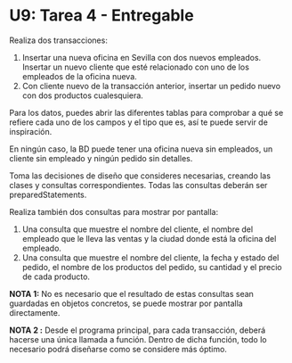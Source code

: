 # U9: Tarea 4 - Entregable

Realiza dos transacciones:

1. Insertar una nueva oficina en Sevilla con dos nuevos empleados. Insertar un nuevo cliente que esté relacionado con uno de los empleados de la oficina nueva.
2. Con cliente nuevo de la transacción anterior, insertar un pedido nuevo con dos productos cualesquiera.

Para los datos, puedes abrir las diferentes tablas para comprobar a qué se refiere cada uno de los campos y el tipo que es, así te puede servir de inspiración.

En ningún caso, la BD puede tener una oficina nueva sin empleados, un cliente sin empleado y ningún pedido sin detalles.

Toma las decisiones de diseño que consideres necesarias, creando las clases y consultas correspondientes. Todas las consultas deberán ser preparedStatements.

Realiza también dos consultas para mostrar por pantalla:

1. Una consulta que muestre el nombre del cliente, el nombre del empleado que le lleva las ventas y la ciudad donde está la oficina del empleado.
2. Una consulta que muestre el nombre del cliente, la fecha y estado del pedido, el nombre de los productos del pedido, su cantidad y el precio de cada producto.

**NOTA 1:** No es necesario que el resultado de estas consultas sean guardadas en objetos concretos, se puede mostrar por pantalla directamente.

**NOTA 2 :** Desde el programa principal, para cada transacción, deberá hacerse una única llamada a función. Dentro de dicha función, todo lo necesario podrá diseñarse como se considere más óptimo.